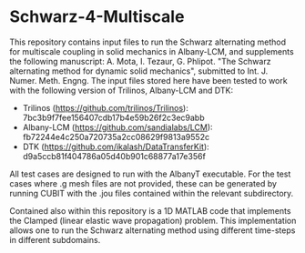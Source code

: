 # Schwarz-4-Multiscale

This repository contains input files to run the Schwarz alternating method for multiscale coupling in solid mechanics in Albany-LCM, and supplements the following manuscript: A. Mota, I. Tezaur, G. Phlipot.  "The Schwarz alternating method for dynamic solid mechanics", submitted to Int. J. Numer. Meth. Engng.  The input files stored here have been tested to work with the following version of Trilinos, Albany-LCM and DTK:

   * Trilinos (https://github.com/trilinos/Trilinos): 7bc3b9f7fee156407cdb17b4e59b26f2c3ec9abb
   * Albany-LCM (https://github.com/sandialabs/LCM): fb72244e4c250a720735a2cc08629f9813a9552c 
   * DTK (https://github.com/ikalash/DataTransferKit): d9a5ccb81f404786a05d40b901c68877a17e356f

All test cases are designed to run with the AlbanyT executable.  For the test cases where .g mesh files are not provided, these can be generated by running CUBIT with the .jou files contained within the relevant subdirectory.

Contained also within this repository is a 1D MATLAB code that implements the Clamped (linear elastic wave propagation) problem.  This implementation allows one to run the Schwarz alternating method using different time-steps in different subdomains.
